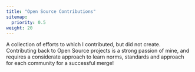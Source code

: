 ```yaml
---
title: "Open Source Contributions"
sitemap:
  priority: 0.5
weight: 20
---
```


<p>A collection of efforts to which I contributed, but did not create. Contributing back to Open Source projects is a strong passion of mine, and requires a considerate approach to learn norms, standards and approach for each community for a successful merge!</p>
